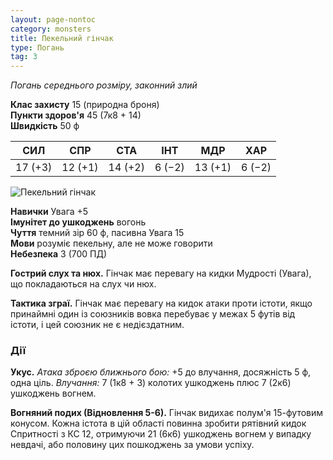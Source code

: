 ```yaml
---
layout: page-nontoc
category: monsters
title: Пекельний гінчак
type: Погань
tag: 3
---
```


_Погань середнього розміру, законний злий_

**Клас захисту** 15 (природна броня)    
**Пункти здоров'я** 45 (7к8 + 14)    
**Швидкість** 50 ф

| СИЛ     | СПР     | СТА     | ІНТ    | МДР     | ХАР    |
| ------- | ------- | ------- | ------ | ------- | ------ |
| 17 (+3) | 12 (+1) | 14 (+2) | 6 (−2) | 13 (+1) | 6 (−2) |

![Пекельний гінчак](https://www.dndbeyond.com/avatars/thumbnails/30788/714/1000/1000/638062180069124280.png)   

**Навички** Увага +5    
**Імунітет до ушкоджень** вогонь    
**Чуття** темний зір 60 ф, пасивна Увага 15    
**Мови** розуміє пекельну, але не може говорити    
**Небезпека** 3 (700 ПД)

**Гострий слух та нюх.** Гінчак має перевагу на кидки Мудрості (Увага), що покладаються на слух чи нюх.    

**Тактика зграї.** Гінчак має перевагу на кидок атаки проти істоти, якщо принаймні один із союзників вовка перебуває у межах 5 футів від істоти, і цей союзник не є недієздатним.

### Дії
**Укус.** _Атака зброєю ближнього бою:_ +5 до влучання, досяжність 5 ф, одна ціль. _Влучання:_ 7 (1к8 + 3) колотих ушкоджень плюс 7 (2к6) ушкоджень вогнем.    

**Вогняний подих (Відновлення 5-6).** Гінчак видихає полум'я 15-футовим конусом. Кожна істота в цій області повинна зробити рятівний кидок Спритності з КС 12, отримуючи 21 (6к6) ушкоджень вогнем у випадку невдачі, або половину цих пошкоджень за умови успіху.
